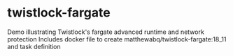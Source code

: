 # twistlock-fargate
Demo illustrating Twistlock's fargate advanced runtime and network protection
Includes docker file to create matthewabq/twistlock-fargate:18_11 and task definition
